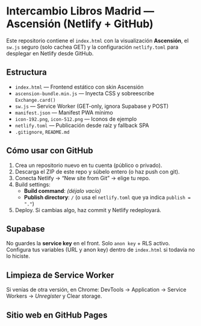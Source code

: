 # Intercambio Libros Madrid — Ascensión (Netlify + GitHub)

Este repositorio contiene el `index.html` con la visualización **Ascensión**, el `sw.js` seguro (solo cachea GET) y la configuración `netlify.toml` para desplegar en Netlify desde GitHub.

## Estructura
- `index.html` — Frontend estático con skin Ascensión
- `ascension-bundle.min.js` — Inyecta CSS y sobreescribe `Exchange.card()`
- `sw.js` — Service Worker (GET-only, ignora Supabase y POST)
- `manifest.json` — Manifest PWA mínimo
- `icon-192.png`, `icon-512.png` — Iconos de ejemplo
- `netlify.toml` — Publicación desde raíz y fallback SPA
- `.gitignore`, `README.md`

## Cómo usar con GitHub
1. Crea un repositorio nuevo en tu cuenta (público o privado).
2. Descarga el ZIP de este repo y súbelo entero (o haz push con git).
3. Conecta Netlify → “New site from Git” → elige tu repo.
4. Build settings:
   - **Build command**: *(déjalo vacío)*
   - **Publish directory**: `/` (o usa el `netlify.toml` que ya indica `publish = "."`)
5. Deploy. Si cambias algo, haz commit y Netlify redeployará.

## Supabase
No guardes la **service key** en el front. Solo `anon key` + RLS activo. Configura tus variables (URL y anon key) dentro de `index.html` si todavía no lo hiciste.

## Limpieza de Service Worker
Si venías de otra versión, en Chrome: DevTools → Application → Service Workers → *Unregister* y Clear storage.
## Sitio web en GitHub Pages
